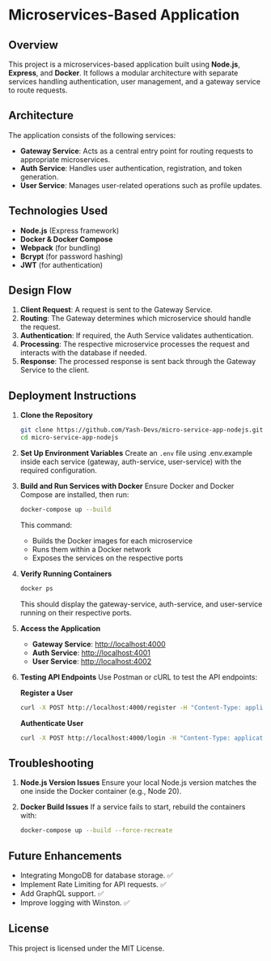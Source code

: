 # Microservices-Based Application

## Overview
This project is a microservices-based application built using **Node.js**, **Express**, and **Docker**. It follows a modular architecture with separate services handling authentication, user management, and a gateway service to route requests.

## Architecture
The application consists of the following services:

- **Gateway Service**: Acts as a central entry point for routing requests to appropriate microservices.
- **Auth Service**: Handles user authentication, registration, and token generation.
- **User Service**: Manages user-related operations such as profile updates.
<!-- - **Database**: (Optional) Each service can have its own database (e.g., MongoDB, PostgreSQL) depending on requirements. -->

## Technologies Used
- **Node.js** (Express framework)
- **Docker & Docker Compose**
- **Webpack** (for bundling)
- **Bcrypt** (for password hashing)
- **JWT** (for authentication)

## Design Flow
1. **Client Request**: A request is sent to the Gateway Service.
2. **Routing**: The Gateway determines which microservice should handle the request.
3. **Authentication**: If required, the Auth Service validates authentication.
4. **Processing**: The respective microservice processes the request and interacts with the database if needed.
5. **Response**: The processed response is sent back through the Gateway Service to the client.

                         
## Deployment Instructions
1. **Clone the Repository**
    ```sh
    git clone https://github.com/Yash-Devs/micro-service-app-nodejs.git
    cd micro-service-app-nodejs
    ```

2. **Set Up Environment Variables**
    Create an `.env` file using .env.example inside each service (gateway, auth-service, user-service) with the required configuration.

3. **Build and Run Services with Docker**
    Ensure Docker and Docker Compose are installed, then run:
    ```sh
    docker-compose up --build
    ```

    This command:
    - Builds the Docker images for each microservice
    - Runs them within a Docker network
    - Exposes the services on the respective ports

4. **Verify Running Containers**
    ```sh
    docker ps
    ```

    This should display the gateway-service, auth-service, and user-service running on their respective ports.

5. **Access the Application**
    - **Gateway Service**: [http://localhost:4000](http://localhost:4000)
    - **Auth Service**: [http://localhost:4001](http://localhost:4001)
    - **User Service**: [http://localhost:4002](http://localhost:4002)

6. **Testing API Endpoints**
    Use Postman or cURL to test the API endpoints:

    **Register a User**
    ```sh
    curl -X POST http://localhost:4000/register -H "Content-Type: application/json" -d '{"email":"test@example.com", "userName": "user", "password":"securepass"}'
    ```

    **Authenticate User**
    ```sh
    curl -X POST http://localhost:4000/login -H "Content-Type: application/json" -d '{"userName":"user", "password":"securepass"}'
    ```

## Troubleshooting
1. **Node.js Version Issues**
    Ensure your local Node.js version matches the one inside the Docker container (e.g., Node 20).

2. **Docker Build Issues**
    If a service fails to start, rebuild the containers with:
    ```sh
    docker-compose up --build --force-recreate
    ```

## Future Enhancements
- Integrating MongoDB for database storage. ✅
- Implement Rate Limiting for API requests. ✅
- Add GraphQL support. ✅
- Improve logging with Winston. ✅

## License
This project is licensed under the MIT License.